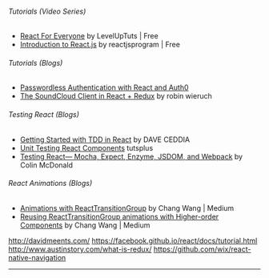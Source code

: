 
###### Tutorials (Video Series)
* [React For Everyone](https://www.youtube.com/playlist?list=PLLnpHn493BHFfs3Uj5tvx17mXk4B4ws4p) by LevelUpTuts | Free
* [Introduction to React.js](http://reactjsprogram.teachable.com/courses/reactjsfundamentals) by reactjsprogram | Free



###### Tutorials (Blogs)
* [Passwordless Authentication with React and Auth0](https://medium.com/javascript-scene/passwordless-authentication-with-react-and-auth0-c4cb003c7cde#.ybzgwr4ap)
* [The SoundCloud Client in React + Redux](http://www.robinwieruch.de/the-soundcloud-client-in-react-redux/) by robin wieruch


###### Testing React (Blogs)
* [Getting Started with TDD in React](https://daveceddia.com/getting-started-with-tdd-in-react/) by DAVE CEDDIA
* [Unit Testing React Components](http://code.tutsplus.com/courses/unit-testing-react-components) tutsplus
* [Testing React— Mocha, Expect, Enzyme, JSDOM, and Webpack](https://medium.com/@colinlmcdonald/testing-react-example-mocha-expect-enzyme-jsdom-and-webpack-e3eef674f476#.yrvly6nq2) by Colin McDonald

###### React Animations (Blogs)
* [Animations with ReactTransitionGroup](https://medium.com/@cheapsteak/animations-with-reacttransitiongroup-4972ad7da286#.bi7ygyu3j) by Chang Wang | Medium
* [Reusing ReactTransitionGroup animations with Higher-order Components](https://medium.com/@cheapsteak/reusing-reacttransitiongroup-animations-with-higher-order-components-1e7043451f91#.9nevkw2cj) by Chang Wang | Medium


http://davidmeents.com/
https://facebook.github.io/react/docs/tutorial.html
http://www.austinstory.com/what-is-redux/
https://github.com/wix/react-native-navigation
___
